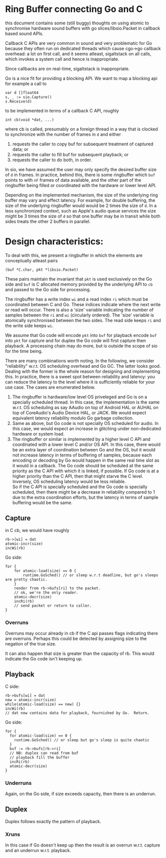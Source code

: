 # Ring Buffer connecting Go and C

this document contains some (still buggy) thoughts on using atomic to
synchronise hardware sound buffers with go slices/libsio.Packet in callback
based sound APIs.

Callback C APIs are very common in sound and very problematic for Go because
they often run on dedicated threads which cause cgo->go callback overhead:  a
lot on first call, and it seems atleast, sigaltstack on all calls, which
invokes a system call and hence is inappropriate.

Since callbacks are on real-time, sigaltstack is inappropriate.

Go is a nice fit for providing a blocking API.  We want to map a blocking api
for example a call to 

```
var d []float64
s, _ := sio.Capture()
s.Receive(d)
```

to be implemented in terms of a callback C API, roughly
```
int cb(void *dat, ...)
```

where cb is called, presumably on a foreign thread in a way
that is clocked to synchronize with the number of frames
in `d` and either 
1. requests the caller to copy buf for subsequent treatment of captured data; or
1. requests the caller to fill buf for subsequent playback; or
1. requests the caller to do both, in order.


In sio, we have assumed the user may only specify the desired buffer size of
`d` in frames.  In practice, behind this, there is some ringbuffer which `buf`
points to with `nF` frames of data available, and the other part of the
ringbuffer being filled or coordinated with the hardware or lower level API.

Depending on the implemented mechanism, the size of the underlying ring buffer
may vary and effect latency.  For example, for double buffering, the size of
the underlying ringbuffer would would be 2 times the size of `d`.  In a less
synchronized context, such as Apple's audio queue services the size might be 3
times the size of `d` so that one buffer may be in transit while both sides
treats the other 2 buffers in parallel.


# Design characteristics:

To deal with this, we present a ringbuffer in which the elements are
conceptually atleast pairs 

```
(buf *C.char, pkt *libsio.Packet)
```

These pairs maintain the invariant that `pkt` is used exclusively on the Go side
and `buf` is C allocated memory provided by the underlying API to `cb` and
passed to the Go side for processing.

The ringbuffer has a write index `wi` and a read index `ri` which must be
coordinated between C and Go.  These indices indicate where the next write or
read will occur.  There is also a 'size' variable indicating the number of
samples between the `ri` and `wi` (circularly ordered).  The 'size' variable is
atomically synchronised between the two sides.  The read side keeps `ri` and
the write side keeps `wi`.

We assume that Go code will encode `pkt` into `buf` for playback encode `buf`
into `pkt` for capture and for duplex the Go code will first capture then
playback.  A processing chain may do more, but is outside the scope of sio for
the time being.

There are many combinations worth noting.  In the following, we consider
"reliability" w.r.t. OS scheduling overhead and Go GC.  The latter looks good.
Dealing with the former is the whole reason for designing and implementing
this.  In practice, there is a sweet spot between reliability and latency:  you
can reduce the latency to the level where it is sufficiently reliable for your
use case.  The cases are enumerated below.

1. The ringbuffer is hardware/low level OS priveleged and Go is on a specially
scheduled thread.  In this case, the implementation is the same w.r.t. 
OS scheduling as say AAudio on top of Android HAL or AUHAL on top of CoreAudio's 
Audio Device HAL, or JACK. We would expect equivalent latency reliability modulo Go garbage collection.
1. Same as above, but Go code is not specially OS scheduled for audio.  In this case,
we would expect an increase in glitching under non-dedicated hardware or system load.
1. The ringbuffer or similar is implemented by a higher level C API and coordinated
with a lower level C and/or OS API.
In this case, there would be an extra layer of coordination between Go and the OS, 
but it would not increase latency in terms of buffering of samples, because each encoding
or decoding by Go would happen in the same real time slot as it would in a callback.
The Go code should be scheduled at the same priority as the C API with which it is linked, 
if possible.  If Go code is at a higher priority than the C API, then that might starve
the C level.  Inversely, OS scheduling latency would be less reliable.  
So if the C API  is specially scheduled and the Go code is specially scheduled, then
there might be a decrease in reliability compared to 1 due to the extra coordination efforts,
but the latency in terms of sample buffering would be the same.


## Capture

in C cb, we would have roughly

```
rb->[wi] = dat
atomic-incr(size)
incWi(rb)
```

Go side:

```
for {
    for atomic-load(size) == 0 {
        runtime.GoSched() // or sleep w.r.t deadline, but go's sleeps are pretty chaotic.
    }
    render from rb->bufs[ri] to the packet.
    // ok, we're the only reader.
    atomic-decr(size)
    incRi(rb)
    // send packet or return to caller.
}
```

### Overruns
Overruns may occur already in cb if the C api passes flags indicating there
are overruns.  Perhaps this could be detected by assigning size to the negation
of the true size.

It can also happen that size is greater than the capacity of rb.  This would
indicate the Go code isn't keeping up.



## Playback
C side:
```
rb->bufs[wi] = dat
new = atomic-incr(size)
while(atomic-load(size) == new) {}
incWi(rb)
// dat now contains data for playback, fournished by Go.  Return.
```

Go side:

```
for {
  for atomic-load(size) == 0 {
    runtime.GoSched() // or sleep but go's sleep is quite chaotic
  }
  buf := rb->bufs[rb->ri]
  // NB: duplex can read from buf
  // playback fill the buffer
  incRi(rb)
  atomic-decr(size)
}
```

### Underruns
Again, on the Go side, if size exceeds capacity, then there is an underrun.


## Duplex
Duplex follows exactly the pattern of playback.  

### Xruns 
In this case if Go doesn't
keep up then the result is an overrun w.r.t. capture and an underrun w.r.t. playback.




